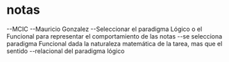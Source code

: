 # notas
--MCIC
--Mauricio Gonzalez
--Seleccionar el paradigma Lógico o el Funcional para representar el comportamiento de las notas
--se selecciona paradigma Funcional dada la naturaleza matemática de la tarea, mas que el sentido
--relacional del paradigma lógico
